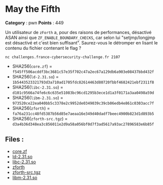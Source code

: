 # May the Fifth

**Category** : pwn
**Points** : 449

Un utilisateur de `zForth` a, pour des raisons de performances, désactivé ASAN ainsi que `ZF_ENABLE_BOUNDARY_CHECKS`,
car selon lui "setjmp/longjmp est désactivé et c'est bien suffisant".
Saurez-vous le détromper en lisant le contenu du fichier contenant le flag ?

`nc challenges.france-cybersecurity-challenge.fr 2107`

* SHA256(`core.zf`) = `f545ff506acddf3bc3681c57e35f702c47a2ec67a129db6a903e08437bbd432f`
* SHA256(`ld-2.31.so`) = `1b5443523321793d3a710ad1705fdc82614463d80720fbbf4682421ebf2311f8`
* SHA256(`libc-2.31.so`) = `d101c9566a74fe6c6c635e51083bc96cd1295b3ece1d1a3f0171a3aa0498a59d`
* SHA256(`libm-2.31.so`) = `973520ce22ea040bb5c3378e2c9952de0349039c39cb06edb4e861c0303acc7f`
* SHA256(`zforth`) = `fa76a231cc48fd5387b56d85e7aeaa16e349d40dadf7beec4900b823d1d893b5`
* SHA256(`zforth-src.tgz`) = `d3a4b36d348ea3c856011e2d9a58a056bf0d7f3ad5617a93ac27896583e6b85f`

## Files : 
 - [core.zf](./core.zf)
 - [ld-2.31.so](./ld-2.31.so)
 - [libc-2.31.so](./libc-2.31.so)
 - [zforth](./zforth)
 - [zforth-src.tgz](./zforth-src.tgz)
 - [libm-2.31.so](./libm-2.31.so)


